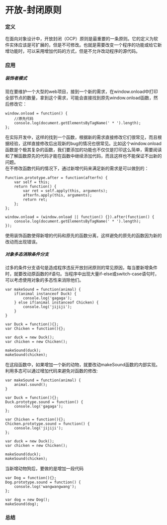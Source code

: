 # 开放-封闭原则

### 定义
在面向对象设计中，开放封闭（OCP）原则是最重要的一条原则。它的定义为软件实体应该是可扩展的，但是不可修改。也就是需要改变一个程序的功能或给它新增功能时，可以采用增加代码的方式，但是不允许改动程序的源代码。
### 应用
##### 装饰者模式
现在要维护一个大型的web项目，接到一个新的需求，在window.onload中打印全部节点的数量，拿到这个需求，可能会直接找到原先window.onload函数，然后修改它：

    window.onload = function() {
        //原先代码  
        console.log(document.getElementsByTagName(' * ').length);
    };
在实际开发中，这样的找到一个函数，根据新的需求直接修改它们很常见，而且根据经验，这样直接修改后出现新的bug的情况也很常见。比如这个window.onload函数是个极其复杂的函数，我们要添加的功能也不仅仅是打印这么简单，需要阅读和了解函数原先的代码才能在函数中继续添加代码，而且这样也不能保证不出新的问题。  
在不修改函数代码的情况下，通过新增代码来满足新的需求是可以做到的：

    Function.prototype.after = function(afterfn) {
        var self = this;
        return function() {
            var ret = self.apply(this, arguments);
            afterfn.apply(this, arguments);
            return ret;
        };
    };

    window.onload = (window.onload || function() {}).after(function() {
        console.log(document.getElementsByTagName(' * ').length);
    });
使用装饰函数使得新增的代码和原先的函数分离，这样避免的原先的函数因为新的改动而出现错误。
##### 对象多态消除条件分支
过多的条件分支语句是造成程序违反开放封闭原则的常见原因，每当要新增条件时，就要改动原函数的if语句。当程序中出现大量if-else或switch-case语句时，可以考虑使用对象的多态性来消除他们。

    var makeSound = function(animal) {
        if(animal instanceof Duck) {
            console.log('gagaga');
        } else if(animal instanceof Chicken) {
            console.log('jijiji');
        }
    }

    var Duck = function(){};
    var Chicken = function(){};

    var duck = new Duck();
    var chicken = new Chicken();

    makeSound(duck);
    makeSound(chicken);
在这段函数中，如果增加一个新的动物，就要改动makeSound函数的内部实现。利用多态可以通过增加代码来避免对函数的修改:

    var makeSound = function(animal) {
        animal.sound();
    }

    var Duck = function(){};
    Duck.prototype.sound = function() {
        console.log('gagaga');
    };

    var Chicken = function(){};
    Chicken.prototype.sound = function() {
        console.log('jijiji');
    };

    var duck = new Duck();
    var chicken = new Chicken();

    makeSound(duck);
    makeSound(chicken);
当新增动物狗后，要做的是增加一段代码

    var Dog = function(){};
    Dog.prototype.sound = function() {
        console.log('wangwangwang');
    };

    var dog = new Dog();
    makeSound(dog);
### 总结
